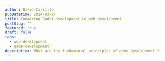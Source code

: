 ```yaml
---
author: David Carrillo
pubDatetime: 2024-03-24
title: Comparing Godot development to web development
postSlug: ""
featured: true
draft: false
tags:
  - web-development
  - game-development
description: What are the fundamental principles of game development from the perspective from a web developer?
---
```

